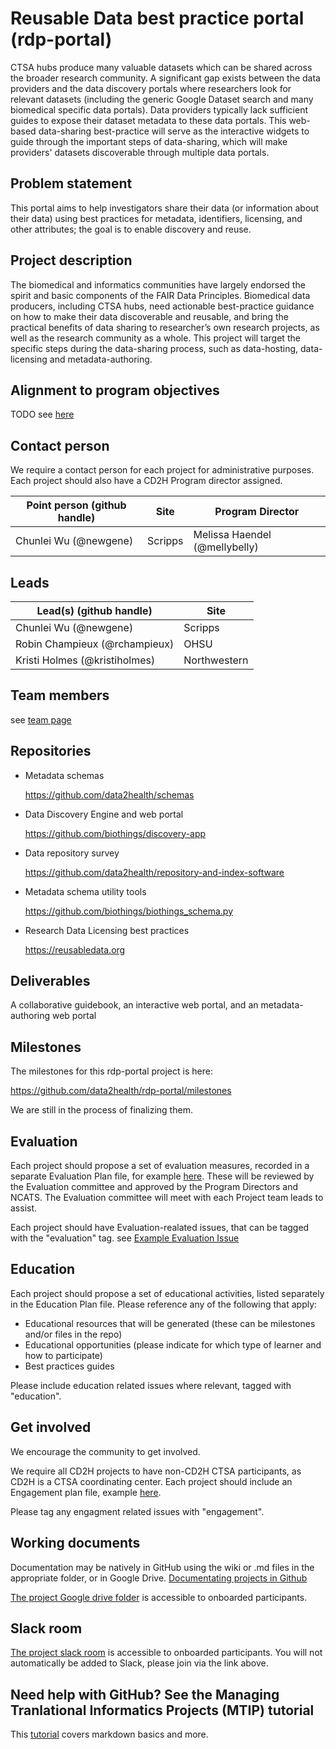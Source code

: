 # Reusable Data best practice portal (rdp-portal)

CTSA hubs produce many valuable datasets which can be shared across the broader research community. A significant gap exists between the data providers and the data discovery portals where researchers look for relevant datasets (including the generic Google Dataset search and many biomedical specific data portals). Data providers typically lack sufficient guides to expose their dataset metadata to these data portals. This web-based data-sharing best-practice will serve as the interactive widgets to guide through the important steps of data-sharing, which will make providers' datasets discoverable through multiple data portals.

## Problem statement

This portal aims to help investigators share their data (or information about their data) using best practices for metadata, identifiers, licensing, and other attributes; the goal is to enable discovery and reuse.

## Project description

The biomedical and informatics communities have largely endorsed the spirit and basic components of the FAIR Data Principles. Biomedical data producers, including CTSA hubs, need actionable best-practice guidance on how to make their data discoverable and reusable, and bring the practical benefits of data sharing to researcher’s own research projects, as well as the research community as a whole. This project will target the specific steps during the data-sharing process, such as data-hosting, data-licensing and metadata-authoring.

## Alignment to program objectives
TODO see [here](https://github.com/data2health/roadmap/blob/master/cd2h-foa.md)

## Contact person

We require a contact person for each project for administrative purposes. Each project should also have a CD2H Program director assigned.

Point person (github handle) | Site | Program Director
----------|--------------|---------------
Chunlei Wu (@newgene) | Scripps | Melissa Haendel (@mellybelly)

## Leads 

Lead(s) (github handle) | Site
----------|--------------|
Chunlei Wu (@newgene) | Scripps
Robin Champieux (@rchampieux) | OHSU
Kristi Holmes (@kristiholmes)  | Northwestern


## Team members 

see [team page](https://github.com/data2health/rdp-portal/edit/master/team.md)

## Repositories

  * Metadata schemas
  
    https://github.com/data2health/schemas
    
  * Data Discovery Engine and web portal
  
    https://github.com/biothings/discovery-app
    
  * Data repository survey
  
    https://github.com/data2health/repository-and-index-software
    
  * Metadata schema utility tools
  
    https://github.com/biothings/biothings_schema.py
    
  * Research Data Licensing best practices
  
    https://reusabledata.org

## Deliverables

A collaborative guidebook, an interactive web portal, and an metadata-authoring web portal

## Milestones

The milestones for this rdp-portal project is here:

https://github.com/data2health/rdp-portal/milestones

We are still in the process of finalizing them.

## Evaluation
Each project should propose a set of evaluation measures, recorded in a separate Evaluation Plan file, for example [here](https://github.com/data2health/project-repo-template/blob/master/evaluation.md). These will be reviewed by the Evaluation committee and approved by the Program Directors and NCATS. The Evaluation committee will meet with each Project team leads to assist. 

Each project should have Evaluation-realated issues, that can be tagged with the "evaluation" tag. see [Example Evaluation Issue](https://github.com/data2health/project-repo-template/issues/5)

## Education
Each project should propose a set of educational activities, listed separately in the Education Plan file. 
Please reference any of the following that apply: 
- Educational resources that will be generated (these can be milestones and/or files in the repo)
- Educational opportunities (please indicate for which type of learner and how to participate)
- Best practices guides

Please include education related issues where relevant, tagged with "education". 

## Get involved
We encourage the community to get involved. 

We require all CD2H projects to have non-CD2H CTSA participants, as CD2H is a CTSA coordinating center. Each project should include an Engagement plan file, example [here](https://github.com/data2health/project-repo-template/blob/master/engagement.md). 

Please tag any engagment related issues with "engagement".

## Working documents
Documentation may be natively in GitHub using the wiki or .md files in the appropriate folder, or in Google Drive.
[Documentating projects in Github](https://guides.github.com/features/wikis/)

[The project Google drive folder](https://drive.google.com/drive/u/0/folders/1vLp-H32KTNobiZF2cK82At90S6dVJNUf) is accessible to onboarded participants. 

## Slack room
[The project slack room](https://cd2h.slack.com/messages/CEY05KLPM/) is accessible to onboarded participants. You will not automatically be added to Slack, please join via the link above.

## Need help with GitHub? See the Managing Tranlational Informatics Projects (MTIP) tutorial

This [tutorial](https://data2health.github.io/mtip-tutorial/lessons/Lesson5.html) covers markdown basics and more.
